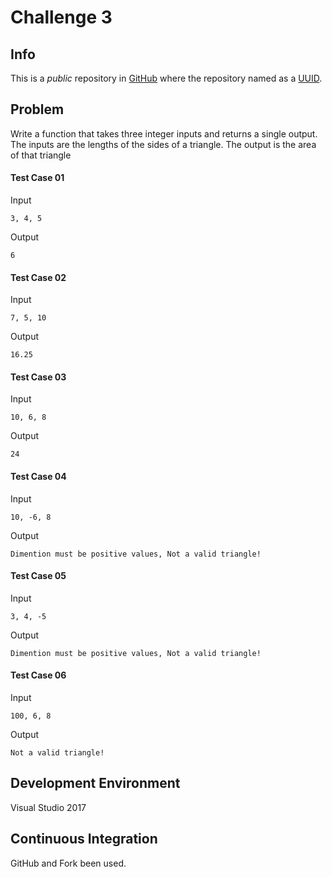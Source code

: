 # Challenge 3


## Info
This is a *public* repository in [GitHub](https://github.com/) where the repository named as a [UUID](https://www.uuidgenerator.net/version4). 


## Problem
Write a function that takes three integer inputs and returns a single output. The inputs are the lengths 
of the sides of a triangle. The output is the area of that triangle
#### Test Case 01
Input
```
3, 4, 5
```
Output
```
6
```

#### Test Case 02
Input
```
7, 5, 10 
```
Output
```
16.25
```

#### Test Case 03
Input
```
10, 6, 8
```
Output
```
24
```

#### Test Case 04
Input
```
10, -6, 8
```
Output
```
Dimention must be positive values, Not a valid triangle!
```

#### Test Case 05
Input
```
3, 4, -5
```
Output
```
Dimention must be positive values, Not a valid triangle!
```

#### Test Case 06
Input
```
100, 6, 8
```
Output
```
Not a valid triangle!
```

## Development Environment
Visual Studio 2017
## Continuous Integration
GitHub and Fork been used.